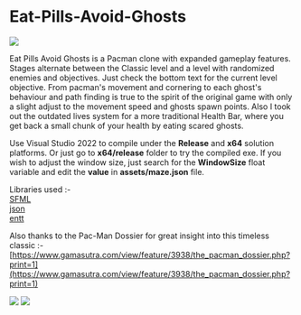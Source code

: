# Eat-Pills-Avoid-Ghosts

![](https://github.com/chirag9510/Eat-Pills-Avoid-Ghosts/blob/master/img/v1.gif)

Eat Pills Avoid Ghosts is a Pacman clone with expanded gameplay features. Stages alternate between the Classic level and a level with randomized enemies and objectives. Just check the bottom text for the current level objective.
From pacman's movement and cornering to each ghost's behaviour and path finding is true to the spirit of the original game with only a slight adjust to the movement speed and ghosts spawn points.
Also I took out the outdated lives system for a more traditional Health Bar, where you get back a small chunk of your health by eating scared ghosts.

Use Visual Studio 2022 to compile under the **Release** and **x64** solution platforms. Or just go to **x64/release** folder to try the compiled exe.
If you wish to adjust the window size, just search for the **WindowSize** float variable and edit the **value** in **assets/maze.json** file.

Libraries used :-\
[SFML](https://github.com/SFML/SFML)\
[json](https://github.com/nlohmann/json)\
[entt](https://github.com/skypjack/entt)

Also thanks to the Pac-Man Dossier for great insight into this timeless classic :-\
[https://www.gamasutra.com/view/feature/3938/the_pacman_dossier.php?print=1](https://www.gamasutra.com/view/feature/3938/the_pacman_dossier.php?print=1)

![](https://github.com/chirag9510/Eat-Pills-Avoid-Ghosts/blob/master/img/v2.gif)
![](https://github.com/chirag9510/Eat-Pills-Avoid-Ghosts/blob/master/img/v3.gif)
